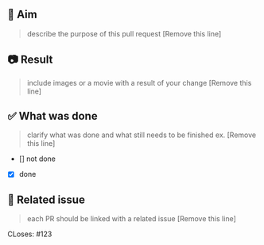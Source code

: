 ## 🎯 Aim

> describe the purpose of this pull request [Remove this line]

## 📷 Result

> include images or a movie with a result of your change [Remove this line]

## ✅ What was done

> clarify what was done and what still needs to be finished ex. [Remove this line]

- [] not done
- [X] done

## 🔗 Related issue

> each PR should be linked with a related issue [Remove this line]

CLoses: #123